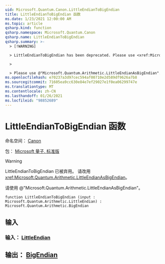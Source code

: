 ```yaml
---
uid: Microsoft.Quantum.Canon.LittleEndianToBigEndian
title: LittleEndianToBigEndian 函数
ms.date: 1/23/2021 12:00:00 AM
ms.topic: article
qsharp.kind: function
qsharp.namespace: Microsoft.Quantum.Canon
qsharp.name: LittleEndianToBigEndian
qsharp.summary: >-
  > [!WARNING]

  > LittleEndianToBigEndian has been deprecated. Please use <xref:Microsoft.Quantum.Arithmetic.LittleEndianAsBigEndian> instead.

  >

  > Please use @"Microsoft.Quantum.Arithmetic.LittleEndianAsBigEndian".
ms.openlocfilehash: e70237a3d97cec594af00710e2d589df9626a7b8
ms.sourcegitcommit: 71605ea9cc630e84e7ef29027e1f0ea06299747e
ms.translationtype: MT
ms.contentlocale: zh-CN
ms.lasthandoff: 01/26/2021
ms.locfileid: "98852689"
---
```

# <a name="littleendiantobigendian-function"></a>LittleEndianToBigEndian 函数

命名空间： [Canon](xref:Microsoft.Quantum.Canon)

包： [Microsoft 量子. 标准版](https://nuget.org/packages/Microsoft.Quantum.Standard)


> [!WARNING]
> LittleEndianToBigEndian 已被弃用。 请改用 <xref:Microsoft.Quantum.Arithmetic.LittleEndianAsBigEndian>。
>
> 请使用 @"Microsoft.Quantum.Arithmetic.LittleEndianAsBigEndian"。



```qsharp
function LittleEndianToBigEndian (input : Microsoft.Quantum.Arithmetic.LittleEndian) : Microsoft.Quantum.Arithmetic.BigEndian
```


## <a name="input"></a>输入

### <a name="input--littleendian"></a>输入： [LittleEndian](xref:Microsoft.Quantum.Arithmetic.LittleEndian)





## <a name="output--bigendian"></a>输出： [BigEndian](xref:Microsoft.Quantum.Arithmetic.BigEndian)


